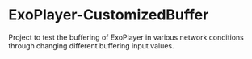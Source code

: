 # ExoPlayer-CustomizedBuffer
Project to test the buffering of ExoPlayer in various network conditions through changing different buffering input values.
